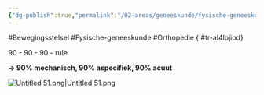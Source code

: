 ```yaml
---
{"dg-publish":true,"permalink":"/02-areas/geneeskunde/fysische-geneeskunde/lumbale-wervelzuil/","noteIcon":"","created":"2024-11-24T10:55:10.896+01:00","updated":"2024-12-31T16:51:47.251+01:00"}
---
```


#Bewegingsstelsel #Fysische-geneeskunde #Orthopedie
{ #tr-al4lpjiod}



90 - 90 - 90 - rule

**→ 90% mechanisch, 90% aspecifiek, 90% acuut**

![Untitled 51.png|Untitled 51.png](/img/user/05%20Toolkit/Files/Untitled%2051.png)